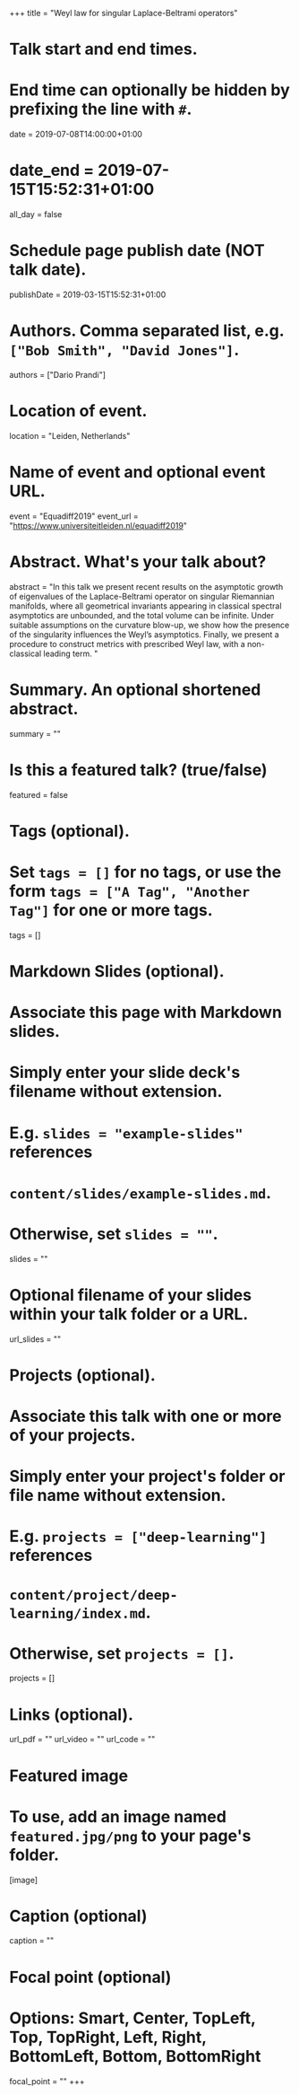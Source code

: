 +++
title = "Weyl law for singular Laplace-Beltrami operators"

# Talk start and end times.
#   End time can optionally be hidden by prefixing the line with `#`.
date = 2019-07-08T14:00:00+01:00
# date_end = 2019-07-15T15:52:31+01:00
all_day = false

# Schedule page publish date (NOT talk date).
publishDate = 2019-03-15T15:52:31+01:00

# Authors. Comma separated list, e.g. `["Bob Smith", "David Jones"]`.
authors = ["Dario Prandi"]

# Location of event.
location = "Leiden, Netherlands"

# Name of event and optional event URL.
event = "Equadiff2019"
event_url = "https://www.universiteitleiden.nl/equadiff2019"

# Abstract. What's your talk about?
abstract = "In this talk we present recent results on the asymptotic growth of eigenvalues of the Laplace-Beltrami operator on  singular Riemannian manifolds, where all geometrical invariants appearing in classical spectral asymptotics are unbounded, and the total volume can be infinite. Under suitable assumptions on the curvature blow-up, we show how the presence of the singularity influences the Weyl’s asymptotics. Finally, we present a procedure to construct metrics with prescribed Weyl law, with a non-classical leading term. "

# Summary. An optional shortened abstract.
summary = ""

# Is this a featured talk? (true/false)
featured = false

# Tags (optional).
#   Set `tags = []` for no tags, or use the form `tags = ["A Tag", "Another Tag"]` for one or more tags.
tags = []

# Markdown Slides (optional).
#   Associate this page with Markdown slides.
#   Simply enter your slide deck's filename without extension.
#   E.g. `slides = "example-slides"` references 
#   `content/slides/example-slides.md`.
#   Otherwise, set `slides = ""`.
slides = ""

# Optional filename of your slides within your talk folder or a URL.
url_slides = ""

# Projects (optional).
#   Associate this talk with one or more of your projects.
#   Simply enter your project's folder or file name without extension.
#   E.g. `projects = ["deep-learning"]` references 
#   `content/project/deep-learning/index.md`.
#   Otherwise, set `projects = []`.
projects = []

# Links (optional).
url_pdf = ""
url_video = ""
url_code = ""

# Featured image
# To use, add an image named `featured.jpg/png` to your page's folder. 
[image]
  # Caption (optional)
  caption = ""

  # Focal point (optional)
  # Options: Smart, Center, TopLeft, Top, TopRight, Left, Right, BottomLeft, Bottom, BottomRight
  focal_point = ""
+++

